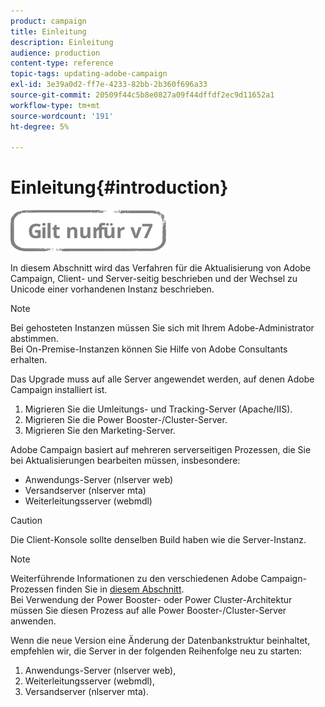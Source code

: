 ```yaml
---
product: campaign
title: Einleitung
description: Einleitung
audience: production
content-type: reference
topic-tags: updating-adobe-campaign
exl-id: 3e39a0d2-ff7e-4233-82bb-2b360f696a33
source-git-commit: 20509f44c5b8e0827a09f44dffdf2ec9d11652a1
workflow-type: tm+mt
source-wordcount: '191'
ht-degree: 5%

---
```


# Einleitung{#introduction}

![](../../assets/v7-only.svg)

In diesem Abschnitt wird das Verfahren für die Aktualisierung von Adobe Campaign, Client- und Server-seitig beschrieben und der Wechsel zu Unicode einer vorhandenen Instanz beschrieben.

>[!NOTE]
>
>Bei gehosteten Instanzen müssen Sie sich mit Ihrem Adobe-Administrator abstimmen.\
>Bei On-Premise-Instanzen können Sie Hilfe von Adobe Consultants erhalten.

Das Upgrade muss auf alle Server angewendet werden, auf denen Adobe Campaign installiert ist.

1. Migrieren Sie die Umleitungs- und Tracking-Server (Apache/IIS).
1. Migrieren Sie die Power Booster-/Cluster-Server.
1. Migrieren Sie den Marketing-Server.

Adobe Campaign basiert auf mehreren serverseitigen Prozessen, die Sie bei Aktualisierungen bearbeiten müssen, insbesondere:

* Anwendungs-Server (nlserver web)
* Versandserver (nlserver mta)
* Weiterleitungsserver (webmdl)

>[!CAUTION]
>
>Die Client-Konsole sollte denselben Build haben wie die Server-Instanz.

>[!NOTE]
>
>Weiterführende Informationen zu den verschiedenen Adobe Campaign-Prozessen finden Sie in [diesem Abschnitt](../../installation/using/general-architecture.md#logical-application-layer).\
>Bei Verwendung der Power Booster- oder Power Cluster-Architektur müssen Sie diesen Prozess auf alle Power Booster-/Cluster-Server anwenden.

Wenn die neue Version eine Änderung der Datenbankstruktur beinhaltet, empfehlen wir, die Server in der folgenden Reihenfolge neu zu starten:

1. Anwendungs-Server (nlserver web),
1. Weiterleitungsserver (webmdl),
1. Versandserver (nlserver mta).
